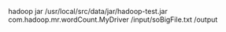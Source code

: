 hadoop jar /usr/local/src/data/jar/hadoop-test.jar com.hadoop.mr.wordCount.MyDriver /input/soBigFile.txt /output